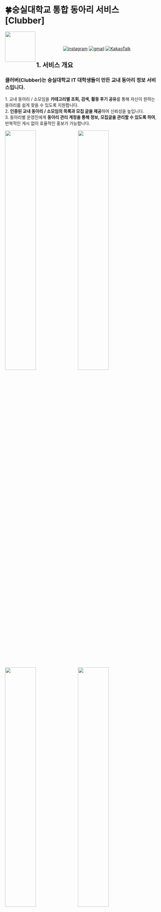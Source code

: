 # 🍀숭실대학교 통합 동아리 서비스 [Clubber]
<img src="https://github.com/user-attachments/assets/7d52a366-3aec-4d4b-ab68-eb8822e3a1a9" align=left width=100>

<br> <br/>

<div align="center">

[![instagram](https://img.shields.io/badge/instagram-E4405F?style=flat-square&logo=Instagram&logoColor=white&link=https://www.instagram.com/clubber_ssu/)](https://www.instagram.com/clubber_ssu/)
[![gmail](https://img.shields.io/badge/gmail-EA4335?style=flat-square&logo=Gmail&logoColor=white&link=mailto:ssuclubber@gmail.com)](mailto:ssuclubber@gmail.com)
[![KakaoTalk](https://img.shields.io/badge/KakaoTalk-FFCD00?style=flat-square&logo=KakaoTalk&logoColor=white&link=https://pf.kakao.com/_QiHDG)](https://pf.kakao.com/_QiHDG)

</div>

## 1. 서비스 개요
### 클러버(Clubber)는 <b>숭실대학교 IT 대학생들</b>이 만든 교내 동아리 정보 서비스입니다.


<p style="text-align: left;">
    1. 교내 동아리 / 소모임을 <b>카테고리별 조회, 검색, 활동 후기 공유</b>를 통해 자신이 원하는 동아리를 쉽게 찾을 수 있도록 지원합니다.<br>
    2. <b>인증된 교내 동아리 / 소모임의 목록과 모집 글을 제공</b>하여 신뢰성을 높입니다.<br>
    3. 동아리별 운영진에게 <b>동아리 관리 계정을 통해 정보, 모집글을 관리할 수 있도록 하여</b>, 반복적인 게시 없이 효율적인 홍보가 가능합니다.
</p>


<p align="left" style="text-align: left;">
    <img src="https://github.com/user-attachments/assets/b21c0ad0-66ef-4de0-aced-8b9b59f280fa" width="45%" style="margin-right: 10px; display: inline-block;">
    <img src="https://github.com/user-attachments/assets/84ad6a0d-449c-4442-8aaf-5ffec73c7d07" width="45%" style="display: inline-block;">
</p>
<p align="left" style="text-align: left;">
    <img src="https://github.com/user-attachments/assets/3988083d-a50e-4e12-885b-11d54423df4f" width="45%" style="margin-right: 10px; display: inline-block;">
    <img src="https://github.com/user-attachments/assets/ef7203b7-d7ea-4726-ac80-b2fd68ee2052" width="45%" style="display: inline-block;">
</p>

##  



## 2. 참여자
<table align="center">
    <tr>
        <th colspan="2" style="font-size:18px;">Frontend</th>
    </tr>
    <tr align="center">
        <td><b>강예은</b></td>
        <td><b>권나래</b></td>
    </tr>
    <tr align="center">
        <td>
            <img src="https://github.com/Kangyeeun0.png" width="100" style="border-radius: 50%;">
            <br>
            <a href="https://github.com/Kangyeeun0"><i>Kangyeeun0</i></a>
        </td>
        <td>
            <img src="https://github.com/naraeng.png" width="100" style="border-radius: 50%;">
            <br>
            <a href="https://github.com/naraeng"><i>naraeng</i></a>
        </td>
    </tr>
</table>

<br><br/>

##🚀 Skills & Social
<img src="https://img.shields.io/badge/HTML5-E34F26?style=for-the-badge&logo=html5&logoColor=white"/>
<img src="https://img.shields.io/badge/CSS-239120?&style=for-the-badge&logo=css3&logoColor=white"/>
<img src="https://img.shields.io/badge/javascript-%23F7DF1E.svg?&style=for-the-badge&logo=javascript&logoColor=black" />
<img src="https://img.shields.io/badge/React-20232A?style=for-the-badge&logo=react&logoColor=61DAFB"/>
<img src="https://img.shields.io/badge/TypeScript-007ACC?style=for-the-badge&logo=typescript&logoColor=white" />
<img src="https://img.shields.io/badge/GitHub-100000?style=for-the-badge&logo=github&logoColor=white"/>
<img src="https://img.shields.io/badge/Discord-7289DA?style=for-the-badge&logo=discord&logoColor=white"/>
<img src="https://img.shields.io/badge/Slack-4A154B?style=for-the-badge&logo=slack&logoColor=white"/>

